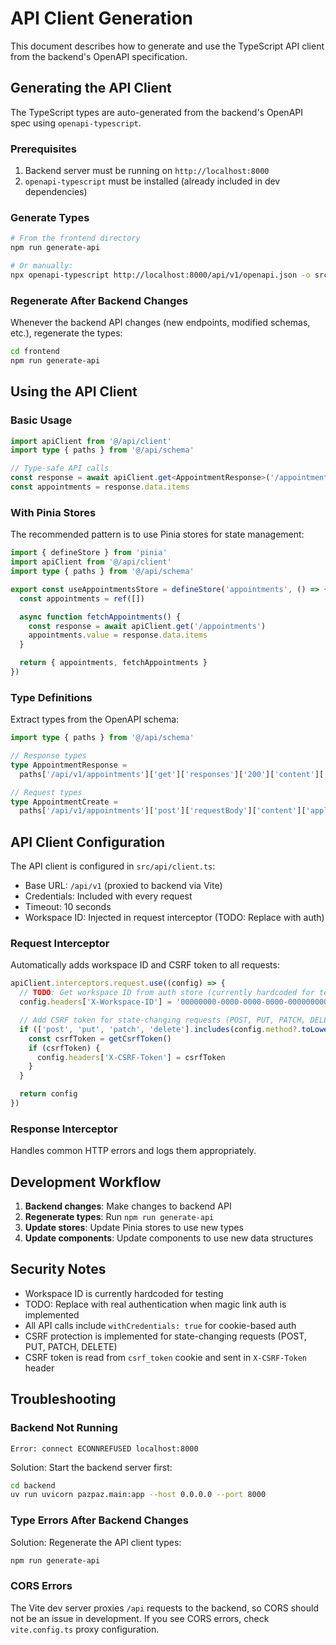 # API Client Generation

This document describes how to generate and use the TypeScript API client from the backend's OpenAPI specification.

## Generating the API Client

The TypeScript types are auto-generated from the backend's OpenAPI spec using `openapi-typescript`.

### Prerequisites

1. Backend server must be running on `http://localhost:8000`
2. `openapi-typescript` must be installed (already included in dev dependencies)

### Generate Types

```bash
# From the frontend directory
npm run generate-api

# Or manually:
npx openapi-typescript http://localhost:8000/api/v1/openapi.json -o src/api/schema.ts
```

### Regenerate After Backend Changes

Whenever the backend API changes (new endpoints, modified schemas, etc.), regenerate the types:

```bash
cd frontend
npm run generate-api
```

## Using the API Client

### Basic Usage

```typescript
import apiClient from '@/api/client'
import type { paths } from '@/api/schema'

// Type-safe API calls
const response = await apiClient.get<AppointmentResponse>('/appointments')
const appointments = response.data.items
```

### With Pinia Stores

The recommended pattern is to use Pinia stores for state management:

```typescript
import { defineStore } from 'pinia'
import apiClient from '@/api/client'
import type { paths } from '@/api/schema'

export const useAppointmentsStore = defineStore('appointments', () => {
  const appointments = ref([])

  async function fetchAppointments() {
    const response = await apiClient.get('/appointments')
    appointments.value = response.data.items
  }

  return { appointments, fetchAppointments }
})
```

### Type Definitions

Extract types from the OpenAPI schema:

```typescript
import type { paths } from '@/api/schema'

// Response types
type AppointmentResponse =
  paths['/api/v1/appointments']['get']['responses']['200']['content']['application/json']

// Request types
type AppointmentCreate =
  paths['/api/v1/appointments']['post']['requestBody']['content']['application/json']
```

## API Client Configuration

The API client is configured in `src/api/client.ts`:

- Base URL: `/api/v1` (proxied to backend via Vite)
- Credentials: Included with every request
- Timeout: 10 seconds
- Workspace ID: Injected in request interceptor (TODO: Replace with auth)

### Request Interceptor

Automatically adds workspace ID and CSRF token to all requests:

```typescript
apiClient.interceptors.request.use((config) => {
  // TODO: Get workspace ID from auth store (currently hardcoded for testing)
  config.headers['X-Workspace-ID'] = '00000000-0000-0000-0000-000000000001'

  // Add CSRF token for state-changing requests (POST, PUT, PATCH, DELETE)
  if (['post', 'put', 'patch', 'delete'].includes(config.method?.toLowerCase())) {
    const csrfToken = getCsrfToken()
    if (csrfToken) {
      config.headers['X-CSRF-Token'] = csrfToken
    }
  }

  return config
})
```

### Response Interceptor

Handles common HTTP errors and logs them appropriately.

## Development Workflow

1. **Backend changes**: Make changes to backend API
2. **Regenerate types**: Run `npm run generate-api`
3. **Update stores**: Update Pinia stores to use new types
4. **Update components**: Update components to use new data structures

## Security Notes

- Workspace ID is currently hardcoded for testing
- TODO: Replace with real authentication when magic link auth is implemented
- All API calls include `withCredentials: true` for cookie-based auth
- CSRF protection is implemented for state-changing requests (POST, PUT, PATCH, DELETE)
- CSRF token is read from `csrf_token` cookie and sent in `X-CSRF-Token` header

## Troubleshooting

### Backend Not Running

```
Error: connect ECONNREFUSED localhost:8000
```

Solution: Start the backend server first:

```bash
cd backend
uv run uvicorn pazpaz.main:app --host 0.0.0.0 --port 8000
```

### Type Errors After Backend Changes

Solution: Regenerate the API client types:

```bash
npm run generate-api
```

### CORS Errors

The Vite dev server proxies `/api` requests to the backend, so CORS should not be an issue in development. If you see CORS errors, check `vite.config.ts` proxy configuration.

